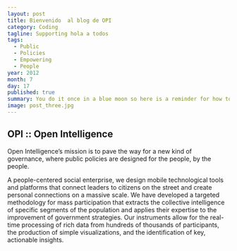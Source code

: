 ```yaml
---
layout: post
title: Bienvenido  al blog de OPI
category: Coding
tagline: Supporting hola a todos
tags: 
  - Public
  - Policies
  - Empowering
  - People
year: 2012
month: 7
day: 17
published: true
summary: You do it once in a blue moon so here is a reminder for how to sign that third party assembly you added.
image: post_three.jpg
---
```


## OPI :: Open Intelligence

Open Intelligence’s mission is to pave the way for a new kind of governance, where public policies are designed for the people, by the people.

A people-centered social enterprise, we design mobile technological tools and platforms that connect leaders to citizens on the street and create personal connections on a massive scale. We have developed a targeted methodology for mass participation that extracts the collective intelligence of specific segments of the population and applies their expertise to the improvement of government strategies. Our instruments allow for the real-time processing of rich data from hundreds of thousands of participants, the production of simple visualizations, and the identification of key, actionable insights.
